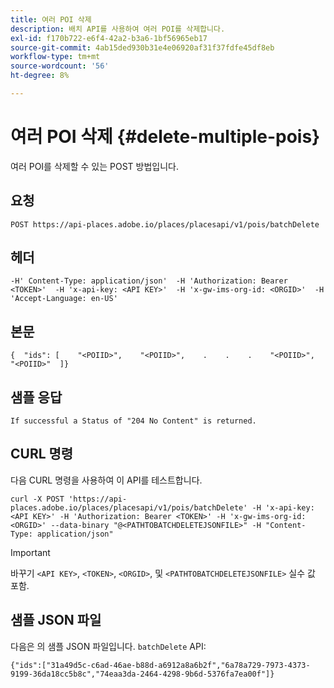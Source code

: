 ```yaml
---
title: 여러 POI 삭제
description: 배치 API를 사용하여 여러 POI를 삭제합니다.
exl-id: f170b722-e6f4-42a2-b3a6-1bf56965eb17
source-git-commit: 4ab15ded930b31e4e06920af31f37fdfe45df8eb
workflow-type: tm+mt
source-wordcount: '56'
ht-degree: 8%

---
```


# 여러 POI 삭제 {#delete-multiple-pois}

여러 POI를 삭제할 수 있는 POST 방법입니다.

## 요청

```text
POST https://api-places.adobe.io/places/placesapi/v1/pois/batchDelete
```

## 헤더

```text
-H' Content-Type: application/json'  -H 'Authorization: Bearer <TOKEN>'  -H 'x-api-key: <API KEY>'  -H 'x-gw-ims-org-id: <ORGID>'  -H 'Accept-Language: en-US'
```

## 본문

```text
{  "ids": [    "<POIID>",    "<POIID>",    .    .    .    "<POIID>",    "<POIID>"  ]}
```

## 샘플 응답

```text
If successful a Status of "204 No Content" is returned.
```

## CURL 명령

다음 CURL 명령을 사용하여 이 API를 테스트합니다.

```text
curl -X POST 'https://api-places.adobe.io/places/placesapi/v1/pois/batchDelete' -H 'x-api-key: <API KEY>' -H 'Authorization: Bearer <TOKEN>' -H 'x-gw-ims-org-id: <ORGID>' --data-binary "@<PATHTOBATCHDELETEJSONFILE>" -H "Content-Type: application/json"
```

>[!IMPORTANT]
>
>바꾸기 `<API KEY>`, `<TOKEN>`, `<ORGID>`, 및 `<PATHTOBATCHDELETEJSONFILE>` 실수 값 포함.

## 샘플 JSON 파일

다음은 의 샘플 JSON 파일입니다. `batchDelete` API:

```text
{​"ids":["31a49d5c-c6ad-46ae-b88d-a6912a8a6b2f","6a78a729-7973-4373-9199-36da18cc5b8c","74eaa3da-2464-4298-9b6d-5376fa7ea00f"]​}
```
